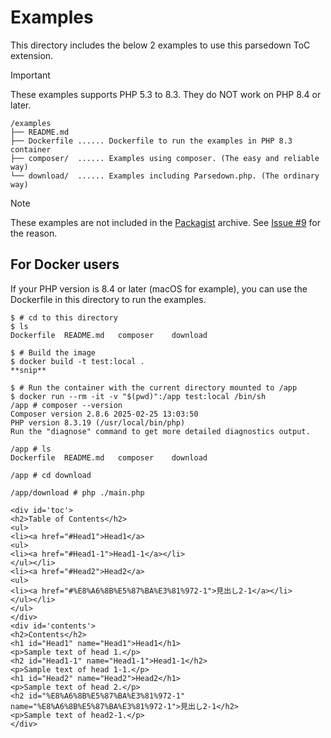 # Examples

This directory includes the below 2 examples to use this parsedown ToC extension.

> [!IMPORTANT]
> These examples supports PHP 5.3 to 8.3. They do NOT work on PHP 8.4 or later.

```text
/examples
├── README.md
├── Dockerfile ...... Dockerfile to run the examples in PHP 8.3 container
├── composer/  ...... Examples using composer. (The easy and reliable way)
└── download/  ...... Examples including Parsedown.php. (The ordinary way)
```

> [!NOTE]
> These examples are not included in the [Packagist](https://packagist.org/packages/keinos/parsedown-toc) archive. See [Issue #9](https://github.com/KEINOS/parsedown-extension_table-of-contents/issues/9) for the reason.

## For Docker users

If your PHP version is 8.4 or later (macOS for example), you can use the Dockerfile in this directory to run the examples.

```shellsession
$ # cd to this directory
$ ls
Dockerfile  README.md   composer    download

$ # Build the image
$ docker build -t test:local .
**snip**
```

```shellsession
$ # Run the container with the current directory mounted to /app
$ docker run --rm -it -v "$(pwd)":/app test:local /bin/sh
/app # composer --version
Composer version 2.8.6 2025-02-25 13:03:50
PHP version 8.3.19 (/usr/local/bin/php)
Run the "diagnose" command to get more detailed diagnostics output.

/app # ls
Dockerfile  README.md   composer    download

/app # cd download

/app/download # php ./main.php

<div id='toc'>
<h2>Table of Contents</h2>
<ul>
<li><a href="#Head1">Head1</a>
<ul>
<li><a href="#Head1-1">Head1-1</a></li>
</ul></li>
<li><a href="#Head2">Head2</a>
<ul>
<li><a href="#%E8%A6%8B%E5%87%BA%E3%81%972-1">見出し2-1</a></li>
</ul></li>
</ul>
</div>
<div id='contents'>
<h2>Contents</h2>
<h1 id="Head1" name="Head1">Head1</h1>
<p>Sample text of head 1.</p>
<h2 id="Head1-1" name="Head1-1">Head1-1</h2>
<p>Sample text of head 1-1.</p>
<h1 id="Head2" name="Head2">Head2</h1>
<p>Sample text of head 2.</p>
<h2 id="%E8%A6%8B%E5%87%BA%E3%81%972-1" name="%E8%A6%8B%E5%87%BA%E3%81%972-1">見出し2-1</h2>
<p>Sample text of head2-1.</p>
</div>

```
